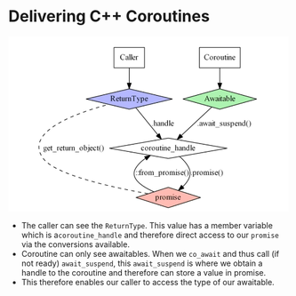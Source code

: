# Delivering C++ Coroutines

![image-20231212014042579](./images/image-20231212014042579.png)

- The caller can see the `ReturnType`. This value has a member variable which is a`coroutine_handle` and therefore direct access to our `promise` via the conversions available.
- Coroutine can only see awaitables. When we `co_await` and thus call (if not ready) `await_suspend`, this `await_suspend` is where we obtain a handle to the coroutine and therefore can store a value in promise. 
- This therefore enables our caller to access the type of our awaitable.